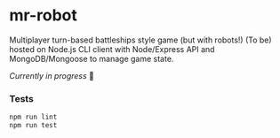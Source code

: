 # mr-robot
Multiplayer turn-based battleships style game (but with robots!)
(To be) hosted on Node.js CLI client with Node/Express API and MongoDB/Mongoose
to manage game state.

*Currently in progress* :penguin:
<!-- (Modify readme more later!) -->
### Tests
```bash
npm run lint
npm run test
```
<!--
## Installation

```bash
npm install
npm run game
```

### Production

```bash
npm run build
npm start
```

This runs an Express server (include more info here!)

Open `http://localhost:3000` in your browser.

### Tests
```bash
npm run test
```

Webdriver automation occurs on
firefox browser instance in testing.
(Include more info!) -->
